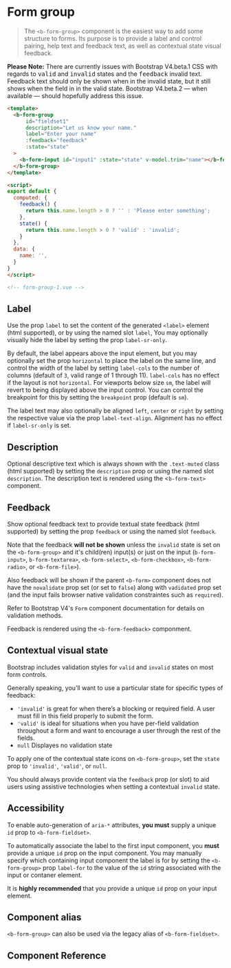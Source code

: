 # Form group

> The `<b-form-group>` component is the easiest way to add some structure to forms. Its
purpose is to provide a label and control pairing, help text and feedback text, as well
as contextual state visual feedback.

<div class="alert alert-warning">
 <p class="my-0">
  <strong>Please Note:</strong>
  There are currently issues with Bootstrap V4.beta.1 CSS with regards to
  <samp class="text-dark">valid</samp> and <samp class="text-dark">invalid</samp>
  states and the <samp class="text-dark">feedback</samp> invalid text.
  Feedback text should only be shown when in the invalid state, but it still shows
  when the field in in the valid state. Bootstrap V4.beta.2 &mdash; when available &mdash;
  should hopefully address this issue.
 </p>
</div>

```html
<template>
  <b-form-group
      id="fieldset1"
      description="Let us know your name."
      label="Enter your name"
      :feedback="feedback" 
      :state="state"
  >
    <b-form-input id="input1" :state="state" v-model.trim="name"></b-form-input>
  </b-form-group>
</template>

<script>
export default {
  computed: {
    feedback() {
      return this.name.length > 0 ? '' : 'Please enter something';
    },
    state() {
      return this.name.length > 0 ? 'valid' : 'invalid';
    }
  },
  data: {
    name: '',
  }
}
</script>

<!-- form-group-1.vue -->
```

## Label
Use the prop `label` to set the content of the generated `<label>` element (html supported),
or by using the named slot `label`, You may optionally visually hide the label by setting
the prop `label-sr-only`.

By default, the label appears above the input element, but you may optionally set
the prop `horizontal` to place the label on the same line, and control the width
of the label by setting `label-cols` to the number of columns (default of `3`,
valid range of 1 through 11). `label-cols` has no effect if the layout is
not `horizontal`. For viewports below size `sm`, the label will revert to
being displayed above the input control. You can control the breakpoint for this
by setting the `breakpoint` prop (default is `sm`).

The label text may also optionally be aligned `left`, `center` or `right` by setting
the respective value via the prop `label-text-align`. Alignment has no effect if
`label-sr-only` is set.

## Description
Optional descriptive text which is always shown with the `.text-muted` class
(html supported) by setting the `description` prop or using the named slot `description`.
The description text is rendered using the <`b-form-text>` component.

## Feedback
Show optional feedback text to provide textual state feedback (html supported)
by setting the prop `feedback` or using the named slot `feedback`.

Note that the feedback **will not be shown** unless the `invalid` state is set on the
`<b-form-group>` and it's child(ren) input(s) or just on the input (`b-form-input>`, `b-form-textarea>`, `<b-form-select>`,
`<b-form-checkbox>`, `<b-form-radio>`, or `<b-form-file>`).

Also feedback will be shown if the parent `<b-form>` component does not have the
`novalidate` prop set (or set to `false`) along with `vadidated`
prop set (and the input fails browser native validation constraintes such as `required`).

Refer to Bootstrap V4's `Form` component documentation for details on validation methods.

Feedback is rendered using the `<b-form-feedback>` componment.

## Contextual visual state
Bootstrap includes validation styles for `valid` and `invalid` states
on most form controls.

Generally speaking, you’ll want to use a particular state for specific types of feedback:
- `'invalid'` is great for when there’s a blocking or required field. A user must fill in
this field properly to submit the form.
- `'valid'` is ideal for situations when you have per-field validation throughout a form
and want to encourage a user through the rest of the fields.
- `null` Displayes no validation state

To apply one of the contextual state icons on `<b-form-group>`, set the `state` prop
to `'invalid'`, `'valid'`, or `null`.

You should always provide content via the `feedback` prop (or slot) to aid users
using assistive technologies when setting a contextual `invalid` state.

## Accessibility
To enable auto-generation of `aria-*` attributes, **you must** supply a unique `id`
prop to `<b-form-fieldset>`.

To automatically associate the label to the first input component, you **must** provide
a unique `id` prop on the input component. You may manually specify which containing
input component the label is for by setting the `<b-form-group>` prop `label-for`
to the value of the `id` string associated with the input or contaner element.

It is **highly recommended** that you provide a unique `id` prop on your input element.

## Component alias
`<b-form-group>` can also be used via the legacy alias of `<b-form-fieldset>`.

## Component Reference
